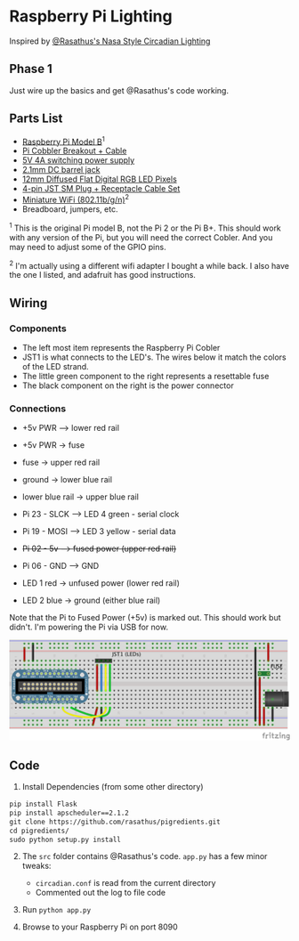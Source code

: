 # Raspberry Pi Lighting 
Inspired by [@Rasathus's Nasa Style Circadian Lighting](http://rasathus.blogspot.co.uk/2013/01/circadian-lighting-part-one.html)

## Phase 1
Just wire up the basics and get @Rasathus's code working.

## Parts List
* [Raspberry Pi Model B](https://www.adafruit.com/products/998)<sup>1</sup>
* [Pi Cobbler Breakout + Cable](https://www.adafruit.com/products/914)
* [5V 4A switching power supply ](https://www.adafruit.com/products/1466)
* [2.1mm DC barrel jack](https://www.adafruit.com/products/914)
* [12mm Diffused Flat Digital RGB LED Pixels](https://www.adafruit.com/products/738)
* [4-pin JST SM Plug + Receptacle Cable Set](https://www.adafruit.com/products/578)
* [Miniature WiFi (802.11b/g/n)](https://www.adafruit.com/products/814)<sup>2</sup>
* Breadboard, jumpers, etc.


<sup>1</sup> This is the original Pi model B, not the Pi 2 or the Pi B+.  This should work with any version of the Pi, but you will need the correct Cobler.  And you may need to adjust some of the GPIO pins.

<sup>2</sup> I'm actually using a different wifi adapter I bought a while back.  I also have the one I listed, and adafruit has good instructions.

## Wiring
### Components
* The left most item represents the Raspberry Pi Cobler
* JST1 is what connects to the LED's.  The wires below it match the colors of the LED strand.
* The little green component to the right represents a resettable fuse
* The black component on the right is the power connector

### Connections
* +5v PWR —> lower red rail
* +5v PWR -> fuse
* fuse -> upper red rail
* ground -> lower blue rail
* lower blue rail -> upper blue rail


* Pi 23 - SLCK —> LED 4 green - serial clock
* Pi 19 - MOSI —> LED 3 yellow - serial data
* ~~Pi 02 - 5v —> fused power (upper red rail)~~ 
* Pi 06 - GND —> GND


* LED 1 red -> unfused power (lower red rail)
* LED 2 blue -> ground (either blue rail)

Note that the Pi to Fused Power (+5v) is marked out.  This should work but didn't.  I'm powering the Pi via USB for now.

![Wiring Diagram](wiring/phase1.png)

## Code
1. Install Dependencies (from some other directory)
```
pip install Flask
pip install apscheduler==2.1.2
git clone https://github.com/rasathus/pigredients.git
cd pigredients/
sudo python setup.py install
```

2. The `src` folder contains @Rasathus's code. `app.py` has a few minor tweaks:
    * `circadian.conf` is read from the current directory
    * Commented out the log to file code

3. Run `python app.py`
4. Browse to your Raspberry Pi on port 8090